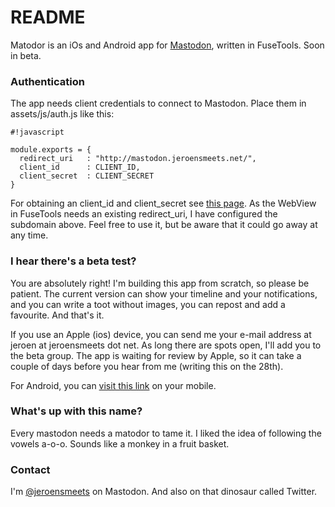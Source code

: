 # README #

Matodor is an iOs and Android app for [Mastodon](https://matodor.social), written in FuseTools. Soon in beta.

### Authentication ###

The app needs client credentials to connect to Mastodon. Place them in assets/js/auth.js like this:

```
#!javascript

module.exports = {
  redirect_uri   : "http://mastodon.jeroensmeets.net/",
  client_id      : CLIENT_ID,
  client_secret  : CLIENT_SECRET
}
```


For obtaining an client_id and client_secret see [this page](https://github.com/Gargron/mastodon/wiki/API#oauth-apps). As the WebView in FuseTools needs an existing redirect_uri, I have configured the subdomain above. Feel free to use it, but be aware that it could go away at any time.

### I hear there's a beta test? ###

You are absolutely right! I'm building this app from scratch, so please be patient. The current version can show your timeline and your notifications, and you can write a toot without images, you can repost and add a favourite. And that's it.

If you use an Apple (ios) device, you can send me your e-mail address at jeroen at jeroensmeets dot net. As long there are spots open, I'll add you to the beta group. The app is waiting for review by Apple, so it can take a couple of days before you hear from me (writing this on the 28th).

For Android, you can [visit this link](https://play.google.com/apps/testing/com.jeroensmeets.mastodon) on your mobile.

### What's up with this name? ###

Every mastodon needs a matodor to tame it. I liked the idea of following the vowels a-o-o. Sounds like a monkey in a fruit basket.

### Contact ###

I'm [@jeroensmeets](https://mastodon.social/web/accounts/8779) on Mastodon. And also on that dinosaur called Twitter.
